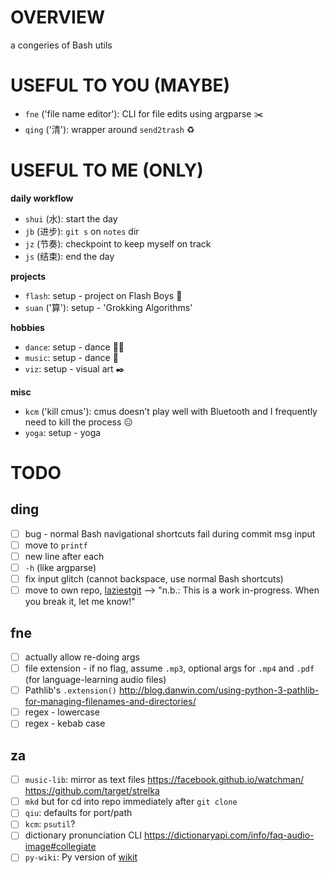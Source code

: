 # OVERVIEW

a congeries of Bash utils

# USEFUL TO YOU (MAYBE)

* `fne` ('file name editor'): CLI for file edits using argparse ✂️
* `qing` ('清'): wrapper around `send2trash` ♻️

# USEFUL TO ME (ONLY)

__daily workflow__

* `shui` (水): start the day
* `jb` (进步): `git s` on `notes` dir
* `jz` (节奏): checkpoint to keep myself on track
* `js` (结束): end the day

__projects__

* `flash`: setup - project on Flash Boys 🏦
* `suan` ('算'): setup - 'Grokking Algorithms'

__hobbies__

* `dance`: setup - dance 💃🏼
* `music`: setup - dance 🎹
* `viz`: setup - visual art ✒️

__misc__

* `kcm` ('kill cmus'): cmus doesn't play well with Bluetooth and I frequently need to kill the process 😑
* `yoga`: setup - yoga

# TODO

## ding

- [ ] bug - normal Bash navigational shortcuts fail during commit msg input
- [ ] move to `printf`
- [ ] new line after each
- [ ] `-h` (like argparse)
- [ ] fix input glitch (cannot backspace, use normal Bash shortcuts)
- [ ] move to own repo, [laziestgit](https://github.com/jesseduffield/lazygit) --> "n.b.: This is a work in-progress. When you break it, let me know!"

## fne

- [ ] actually allow re-doing args
- [ ] file extension - if no flag, assume `.mp3`, optional args for `.mp4` and `.pdf` (for language-learning audio files)
- [ ] Pathlib's `.extension()` http://blog.danwin.com/using-python-3-pathlib-for-managing-filenames-and-directories/
- [ ] regex - lowercase
- [ ] regex - kebab case

## za

- [ ] `music-lib`: mirror as text files https://facebook.github.io/watchman/ https://github.com/target/strelka
- [ ] `mkd` but for cd into repo immediately after `git clone`
- [ ] `qiu`: defaults for port/path
- [ ] `kcm`: `psutil`?
- [ ] dictionary pronunciation CLI https://dictionaryapi.com/info/faq-audio-image#collegiate
- [ ] `py-wiki`: Py version of [wikit](https://www.npmjs.com/package/wikit)
